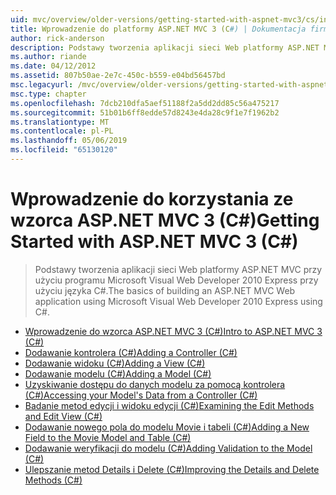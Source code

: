 ```yaml
---
uid: mvc/overview/older-versions/getting-started-with-aspnet-mvc3/cs/index
title: Wprowadzenie do platformy ASP.NET MVC 3 (C#) | Dokumentacja firmy Microsoft
author: rick-anderson
description: Podstawy tworzenia aplikacji sieci Web platformy ASP.NET MVC przy użyciu programu Microsoft Visual Web Developer 2010 Express przy użyciu języka C#.
ms.author: riande
ms.date: 04/12/2012
ms.assetid: 807b50ae-2e7c-450c-b559-e04bd56457bd
msc.legacyurl: /mvc/overview/older-versions/getting-started-with-aspnet-mvc3/cs
msc.type: chapter
ms.openlocfilehash: 7dcb210dfa5aef51188f2a5dd2dd85c56a475217
ms.sourcegitcommit: 51b01b6ff8edde57d8243e4da28c9f1e7f1962b2
ms.translationtype: MT
ms.contentlocale: pl-PL
ms.lasthandoff: 05/06/2019
ms.locfileid: "65130120"
---
```

# <a name="getting-started-with-aspnet-mvc-3-c"></a><span data-ttu-id="a77e3-103">Wprowadzenie do korzystania ze wzorca ASP.NET MVC 3 (C#)</span><span class="sxs-lookup"><span data-stu-id="a77e3-103">Getting Started with ASP.NET MVC 3 (C#)</span></span>

> <span data-ttu-id="a77e3-104">Podstawy tworzenia aplikacji sieci Web platformy ASP.NET MVC przy użyciu programu Microsoft Visual Web Developer 2010 Express przy użyciu języka C#.</span><span class="sxs-lookup"><span data-stu-id="a77e3-104">The basics of building an ASP.NET MVC Web application using Microsoft Visual Web Developer 2010 Express using C#.</span></span>

- [<span data-ttu-id="a77e3-105">Wprowadzenie do wzorca ASP.NET MVC 3 (C#)</span><span class="sxs-lookup"><span data-stu-id="a77e3-105">Intro to ASP.NET MVC 3 (C#)</span></span>](intro-to-aspnet-mvc-3.md)
- [<span data-ttu-id="a77e3-106">Dodawanie kontrolera (C#)</span><span class="sxs-lookup"><span data-stu-id="a77e3-106">Adding a Controller (C#)</span></span>](adding-a-controller.md)
- [<span data-ttu-id="a77e3-107">Dodawanie widoku (C#)</span><span class="sxs-lookup"><span data-stu-id="a77e3-107">Adding a View (C#)</span></span>](adding-a-view.md)
- [<span data-ttu-id="a77e3-108">Dodawanie modelu (C#)</span><span class="sxs-lookup"><span data-stu-id="a77e3-108">Adding a Model (C#)</span></span>](adding-a-model.md)
- [<span data-ttu-id="a77e3-109">Uzyskiwanie dostępu do danych modelu za pomocą kontrolera (C#)</span><span class="sxs-lookup"><span data-stu-id="a77e3-109">Accessing your Model's Data from a Controller (C#)</span></span>](accessing-your-models-data-from-a-controller.md)
- [<span data-ttu-id="a77e3-110">Badanie metod edycji i widoku edycji (C#)</span><span class="sxs-lookup"><span data-stu-id="a77e3-110">Examining the Edit Methods and Edit View (C#)</span></span>](examining-the-edit-methods-and-edit-view.md)
- [<span data-ttu-id="a77e3-111">Dodawanie nowego pola do modelu Movie i tabeli (C#)</span><span class="sxs-lookup"><span data-stu-id="a77e3-111">Adding a New Field to the Movie Model and Table (C#)</span></span>](adding-a-new-field.md)
- [<span data-ttu-id="a77e3-112">Dodawanie weryfikacji do modelu (C#)</span><span class="sxs-lookup"><span data-stu-id="a77e3-112">Adding Validation to the Model (C#)</span></span>](adding-validation-to-the-model.md)
- [<span data-ttu-id="a77e3-113">Ulepszanie metod Details i Delete (C#)</span><span class="sxs-lookup"><span data-stu-id="a77e3-113">Improving the Details and Delete Methods (C#)</span></span>](improving-the-details-and-delete-methods.md)
